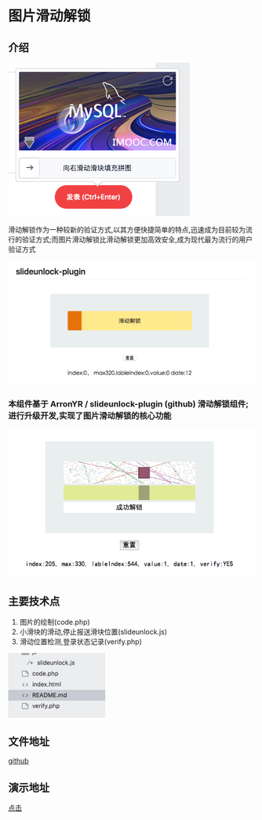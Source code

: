# 图片滑动解锁

## 介绍

![img1](img/2.png)

滑动解锁作为一种较新的验证方式,以其方便快捷简单的特点,迅速成为目前较为流行的验证方式;而图片滑动解锁比滑动解锁更加高效安全,成为现代最为流行的用户验证方式

![img2](img/1.png)

###  本组件基于 ArronYR / slideunlock-plugin (github) 滑动解锁组件;进行升级开发,实现了图片滑动解锁的核心功能


![img3](img/3.png)

## 主要技术点
1. 图片的绘制(code.php)
2. 小滑块的滑动,停止报送滑块位置(slideunlock.js)
3. 滑动位置检测,登录状态记录(verify.php)

![img4](img/4.png)


## 文件地址

[github](https://github.com/jxj322991/verify_user)

## 演示地址

[点击](http://jxjweb.sc2yun.com/verify/)
